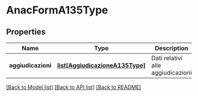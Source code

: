 # AnacFormA135Type

## Properties
Name | Type | Description | Notes
------------ | ------------- | ------------- | -------------
**aggiudicazioni** | [**list[AggiudicazioneA135Type]**](AggiudicazioneA135Type.md) | Dati relativi alle aggiudicazioni | 

[[Back to Model list]](../README.md#documentation-for-models) [[Back to API list]](../README.md#documentation-for-api-endpoints) [[Back to README]](../README.md)

